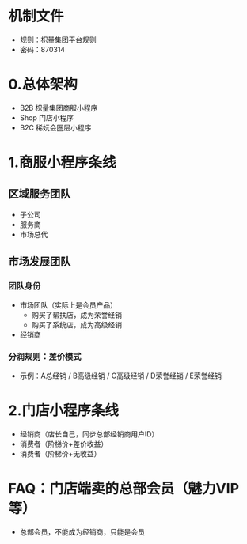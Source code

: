 
# 机制文件
- 规则：枳量集团平台规则
- 密码：870314

# 0.总体架构
- B2B 枳量集团商服小程序
- Shop 门店小程序
- B2C 稀妧会圈层小程序

# 1.商服小程序条线
## 区域服务团队
- 子公司
- 服务商
- 市场总代

## 市场发展团队
### 团队身份
- 市场团队（实际上是会员产品）
    - 购买了帮扶店，成为荣誉经销
    - 购买了系统店，成为高级经销
- 经销商

### 分润规则：差价模式
- 示例：A总经销 / B高级经销 / C高级经销 / D荣誉经销 / E荣誉经销

# 2.门店小程序条线
- 经销商（店长自己，同步总部经销商用户ID）
- 消费者（阶梯价+差价收益）
- 消费者（阶梯价+无收益）

# FAQ：门店端卖的总部会员（魅力VIP等）
- 总部会员，不能成为经销商，只能是会员